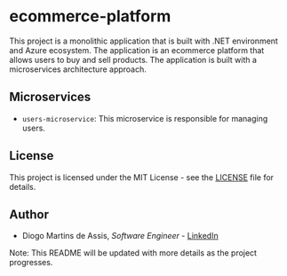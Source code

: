 # ecommerce-platform

This project is a monolithic application that is built with .NET environment and Azure ecosystem. The application is an ecommerce platform that allows users to buy and sell products. The application is built with a microservices architecture approach.

## Microservices

- `users-microservice`: This microservice is responsible for managing users.

## License

This project is licensed under the MIT License - see the [LICENSE](LICENSE) file for details.

## Author

- Diogo Martins de Assis, *Software Engineer* - [LinkedIn](https://www.linkedin.com/in/ddiogoo/)

Note: This README will be updated with more details as the project progresses.
